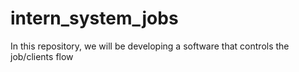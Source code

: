 # intern_system_jobs
In this repository, we will be developing a software that controls the job/clients flow

